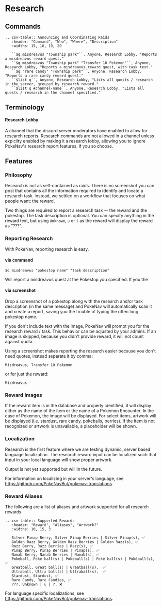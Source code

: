 # Research

## Commands

```eval_rst
.. csv-table:: Announcing and Coordinating Raids
   :header: "Command", "Who", "Where", "Description"
   :widths: 15, 10, 10, 20

   ``$q misdreavus "Township park"``, Anyone, Research Lobby, "Reports a misdreavus reward quest."
   ``$q misdreavus "Township park" "Transfer 10 Pokemon"``, Anyone, Research Lobby, "Reports a misdreavus reward quest, with task text."
   ``$q "rare candy" "Township park"``, Anyone, Research Lobby, "Reports a rare candy reward quest."
   ``$list q``, Anyone, Research Lobby, "Lists all quests / research in the server, grouped by research reward."
   ``$list q #channel-name``, Anyone, Research Lobby, "Lists all quests / research in the channel specified."

```

## Terminology

#### Research Lobby

A channel that the discord server moderators have enabled to allow for research reports. Research commands are not allowed in a channel unless expicilty enabled by making it a research lobby, allowing you to ignore PokeNav's research report features, if you so choose.


## Features

### Philosophy

Research is not as self-contained as raids. There is no screenshot you can post that contains all the information required to identify and locate a research task. Instead, we settled on a workflow that focuses on what people want: the reward.

Two things are required to report a research task -- the reward and the pokestop. The task description is optional. You can specify anything in the reward text, but using  `Unknown`, `u` or `?` as the reward will display the reward as "???".

### Reporting Research

With PokeNav, reporting research is easy.

#### via command

`$q misdreavus "pokestop name" "task description"`

Will report a misdreavus quest at the Pokestop you specified. If you the

#### via screenshot

Drop a screenshot of a pokestop along with the research and/or task description (in the same message) and PokeNav will automatically scan it and create a report, saving you the trouble of typing the often long pokestop name.

If you don't include text with the image, PokeNav will prompt you for the research reward / task. This behavior can be adjusted by your admins. If an image is skipped, because you didn't provide reward, it will not count against quota.

Using a screenshot makes reporting the research easier because you don't need quotes, instead separate it by comma:

`Misdreavus, Transfer 10 Pokemon`

or for just the reward:

`Misdreavus`

### Reward Images

If the reward item is in the database and properly identified, it will display either as the name of the item or the name of a Pokemon Encounter. In the case of Pokemon, the image will be displayed. For select items, artwork will be displayed (i.e. stardust, rare candy, pokeballs, berries). If the item is not recognized or artwork is unavailable, a placeholder will be shown.

### Localization

Research is the first feature where we are testing dynamic, server based language localization. The research reward input can be localized such that input in your local language will show proper artwork.

Output is not yet supported but will in the future.

For information on localizing in your server's language, see <https://github.com/PokeNavBot/pokenav-translations>.

### Reward Aliases

The following are a list of aliases and artwork supported for all research rewards 

```eval_rst
.. csv-table:: Supported Rewards
   :header: "Reward", "Aliases", "Artwork?"
   :widths: 10, 15, 3

   Silver Pinap Berry, Silver Pinap Berries | Silver Pinap(s), ✅
   Golden Razz Berry, Golden Razz Berries | Golden Razz(s), ✅
   Razz Berry, Razz Berries | Razz(s), ✅
   Pinap Berry, Pinap Berries | Pinap(s), ✅
   Nanab Berry, Nanab Berries | Nanab(s), ✅
   Pokeball, Poke ball(s) | Pokeball(s) | Poké ball(s) | Pokéball(s),  ✅
   Greatball, Great ball(s) | Greatball(s),  ✅
   Ultraball, Ultra ball(s) | Ultraball(s),  ✅
   Stardust, Stardust, ✅
   Rare Candy, Rare Candies, ✅
   ???, Unknown | u | ?, ❌

```

For language specific localizations, see <https://github.com/PokeNavBot/pokenav-translations>.
